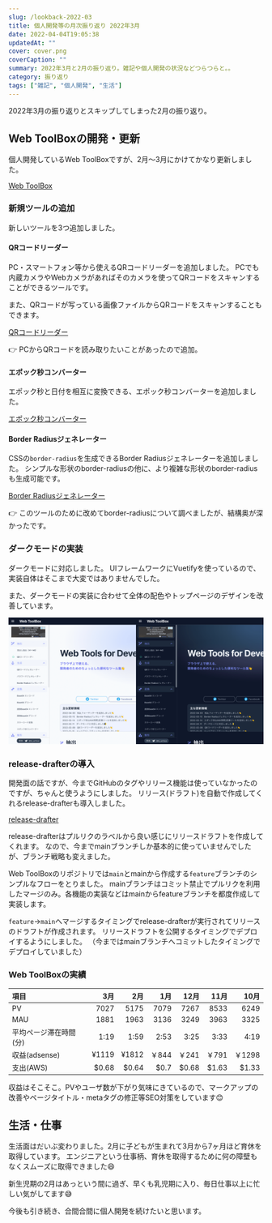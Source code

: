 ```yaml
---
slug: /lookback-2022-03
title: 個人開発等の月次振り返り 2022年3月
date: 2022-04-04T19:05:38
updatedAt: ""
cover: cover.png
coverCaption: ""
summary: 2022年3月と2月の振り返り。雑記や個人開発の状況などつらつらと。。
category: 振り返り
tags: ["雑記", "個人開発", "生活"]
---
```


2022年3月の振り返りとスキップしてしまった2月の振り返り。

## Web ToolBoxの開発・更新

個人開発しているWeb ToolBoxですが、2月〜3月にかけてかなり更新しました。

[Web ToolBox](https://web-toolbox.dev)

### 新規ツールの追加

新しいツールを3つ追加しました。

#### QRコードリーダー

PC・スマートフォン等から使えるQRコードリーダーを追加しました。
PCでも内蔵カメラやWebカメラがあればそのカメラを使ってQRコードをスキャンすることができるツールです。

また、QRコードが写っている画像ファイルからQRコードをスキャンすることもできます。

[QRコードリーダー](https://web-toolbox.dev/tools/qrcode-reader)

👉 PCからQRコードを読み取りたいことがあったので追加。

#### エポック秒コンバーター

エポック秒と日付を相互に変換できる、エポック秒コンバーターを追加しました。

[エポック秒コンバーター](https://web-toolbox.dev/tools/epoch-converter)

#### Border Radiusジェネレーター

CSSの`border-radius`を生成できるBorder Radiusジェネレーターを追加しました。
シンプルな形状のborder-radiusの他に、より複雑な形状のborder-radiusも生成可能です。

[Border Radiusジェネレーター](https://web-toolbox.dev/tools/border-radius-generator)

👉 このツールのために改めてborder-radiusについて調べましたが、結構奥が深かったです。

### ダークモードの実装

ダークモードに対応しました。
UIフレームワークにVuetifyを使っているので、実装自体はそこまで大変ではありませんでした。

また、ダークモードの実装に合わせて全体の配色やトップページのデザインを改善しています。

![ライト・ダークテーマ](./light-dark.png)

### release-drafterの導入

開発面の話ですが、今までGitHubのタグやリリース機能は使っていなかったのですが、ちゃんと使うようにしました。
リリース(ドラフト)を自動で作成してくれるrelease-drafterも導入しました。

[release-drafter](https://github.com/release-drafter/release-drafter)

release-drafterはプルリクのラベルから良い感じにリリースドラフトを作成してくれます。
なので、今までmainブランチしか基本的に使っていませんでしたが、ブランチ戦略も変えました。

Web ToolBoxのリポジトリでは`main`とmainから作成する`feature`ブランチのシンプルなフローをとりました。
mainブランチはコミット禁止でプルリクを利用したマージのみ。各機能の実装などはmainからfeatureブランチを都度作成して実装します。

`feature`→`main`へマージするタイミングでrelease-drafterが実行されてリリースのドラフトが作成されます。
リリースドラフトを公開するタイミングでデプロイするようにしました。
（今まではmainブランチへコミットしたタイミングでデプロイしていました）

### Web ToolBoxの実績

| 項目                   |   3月 |   2月 |  1月 |  12月 |  11月 |  10月 |
| :--------------------- | ----: | ----: | ---: | ----: | ----: | ----: |
| PV                     |  7027 |  5175 | 7079 |  7267 |  8533 |  6249 |
| MAU                    |  1881 |  1963 | 3136 |  3249 |  3963 |  3325 |
| 平均ページ滞在時間(分) |  1:19 |  1:59 | 2:53 |  3:25 |  3:33 |  4:19 |
| 収益(adsense)          | ¥1119 | ¥1812 | ￥844 |  ￥241 |  ￥791 | ￥1298 |
| 支出(AWS)              | $0.68 | $0.64 | $0.7 | $0.68 | $1.63 | $1.33 |

収益はそこそこ。PVやユーザ数が下がり気味にきているので、マークアップの改善やページタイトル・metaタグの修正等SEO対策をしています😊

## 生活・仕事

生活面はだいぶ変わりました。2月に子どもが生まれて3月から7ヶ月ほど育休を取得しています。
エンジニアという仕事柄、育休を取得するために何の障壁もなくスムーズに取得できました😄

新生児期の2月はあっという間に過ぎ、早くも乳児期に入り、毎日仕事以上に忙しい気がしてます😅

今後も引き続き、合間合間に個人開発を続けたいと思います。
